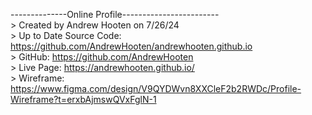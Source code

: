 --------------Online Profile------------------------  
     > Created by Andrew Hooten on 7/26/24  
     > Up to Date Source Code: https://github.com/AndrewHooten/andrewhooten.github.io  
     > GitHub: https://github.com/AndrewHooten  
     > Live Page: https://andrewhooten.github.io/  
     > Wireframe: https://www.figma.com/design/V9QYDWvn8XXCleF2b2RWDc/Profile-Wireframe?t=erxbAjmswQVxFglN-1